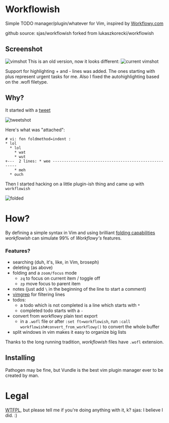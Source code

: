 # Workflowish

Simple TODO manager/plugin/whatever for Vim, inspired by [Workflowy.com](https://workflowy.com/)

github source: sjas/workflowish forked from lukaszkorecki/workflowish


## Screenshot

![vimshot](http://f.cl.ly/items/3A1n1J1e3m1R2u463a1t/Screen%20shot%202012-03-03%20at%2017.45.35.png)
This is an old version, now it looks different:
![current vimshot](http://sjas.de/temp/vimflowy.png)

Support for highlighting + and - lines was added. The ones starting with plus represent urgent tasks for me.
Also I fixed the autohighlighting based on the .wofl filetype.

## Why?

It started with a [tweet](https://twitter.com/#!/lukaszkorecki/status/175637968348917760)

![tweetshot](http://f.cl.ly/items/1M21383X350K3k0j1j2O/Screen%20shot%202012-03-03%20at%2017.15.00.png)

Here's what was "attached":

    # vi: fen foldmethod=indent :
    * lol
      * lol
        * wat
        * wut
    +---  2 lines: * wee ------------------------------------------------------
        * meh
      * ouch

Then I started hacking on a little plugin-ish thing and came up with `workflowish`

![folded](http://f.cl.ly/items/2G3d070b2c3u0m302X0j/Screen%20shot%202012-03-03%20at%2017.08.50.png)

# How?

By defining a simple syntax in Vim and using brilliant [folding capabilities](http://vim.wikia.com/wiki/Folding) *workflowish* can simulate 99% of *Workflowy's* features.


### Features?

- searching (duh, it's, like, in Vim, broseph)
- deleting (as above)
- folding and a `zoom/focus` mode
  - `zq` to focus on current item / toggle off
  - `zp` move focus to parent item
- notes (just add `\` in the beginning of the line to start a comment)
- [vimgrep](http://vimdoc.sourceforge.net/htmldoc/quickfix.html#:vimgrep) for filtering lines
- todos:
  - a todo which is not completed is a line which starts with `*`
  - completed todo starts with a `-`
- convert from workflowy plain text export
  - in a `.wofl` file or after `:set ft=workflowish`, run `:call workflowish#convert_from_workflowy()` to convert the whole buffer
- split windows in vim makes it easy to organize big lists

Thanks to the long running tradition, *workflowish* files have `.wofl` extension.

## Installing

Pathogen may be fine, but Vundle is the best vim plugin manager ever to be created by man.

# Legal

[WTFPL](http://sam.zoy.org/wtfpl/), but please tell me if you're doing anything with it, k? 
sjas: I believe I did. :)
